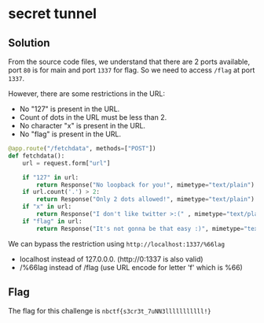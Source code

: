 # secret tunnel 

## Solution
From the source code files, we understand that there are 2 ports available, port ```80``` is for main and port ```1337``` for flag. So we need to access ```/flag``` at port ```1337```.

However, there are some restrictions in the URL:
* No "127" is present in the URL.
* Count of dots in the URL must be less than 2.
* No character "x" is present in the URL.
* No "flag" is present in the URL.

```python
@app.route("/fetchdata", methods=["POST"])
def fetchdata():
    url = request.form["url"]

    if "127" in url:
        return Response("No loopback for you!", mimetype="text/plain")
    if url.count('.') > 2:
        return Response("Only 2 dots allowed!", mimetype="text/plain")
    if "x" in url:
        return Response("I don't like twitter >:(" , mimetype="text/plain") 
    if "flag" in url:
        return Response("It's not gonna be that easy :)", mimetype="text/plain")

```

We can bypass the restriction using ```http://localhost:1337/%66lag```
* localhost instead of 127.0.0.0. (http://0:1337 is also valid)
* /%66lag instead of /flag (use URL encode for letter 'f' which is %66)

## Flag 
The flag for this challenge is ```nbctf{s3cr3t_7uNN3lllllllllll!}```
